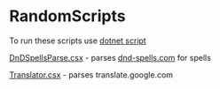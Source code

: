 # RandomScripts

To run these scripts use [dotnet script](https://github.com/filipw/dotnet-script)

[DnDSpellsParse.csx](DnDSpellsParse.csx) - parses [dnd-spells.com](https://www.dnd-spells.com/spells) for spells

[Translator.csx](Translator.csx) - parses translate.google.com
